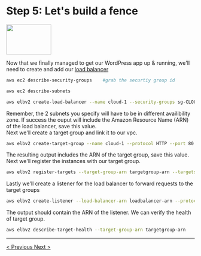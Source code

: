 <h1>Step 5: Let's build a fence</h1>

<img src="https://i.imgur.com/c4kfrzQ.jpeg" align="center" width="120px" height="80px" />

<p>
Now that we finally managed to get our WordPress app up & running, we'll need to create and add our <a href="">load balancer</a>
</p>

```bash
aws ec2 describe-security-groups 	#grab the securtiy group id

aws ec2 describe-subnets

aws elbv2 create-load-balancer --name cloud-1 --security-groups sg-CLOUD-1SGID --subnets subnet-b7d581c0 subnet-8360a9e7
```

<p>
Remember, the 2 subnets you specify will have to be in different availibility zone. If success the ouput will include the Amazon Resource Name (ARN) of the load balancer, save this value.
<br />
Next we'll create a target group and link it to our vpc.
</p>

```bash
aws elbv2 create-target-group --name cloud-1 --protocol HTTP --port 80 --vpc-id vpc-0598c7d356EXAMPLE
```

<p>
The resulting output includes the ARN of the target group, save this value.
<br />
Next we'll register the instances with our target group.
</p>

```bash
aws elbv2 register-targets --target-group-arn targetgroup-arn --targets Id=i-cloud-1-instance1234567890abcdef0 Id=i-cloud-1-db-instance1234567890abcdef0
```

<p>
Lastly we'll create a listener for the load balancer to forward requests to the target groups
</p>

```bash
aws elbv2 create-listener --load-balancer-arn loadbalancer-arn --protocol HTTP --port 80 --default-actions Type=forward,TargetGroupArn=targetgroup-arn
```

<p>
The output should contain the ARN of the listener. We can verify the health of target group. 
</p>

```bash
aws elbv2 describe-target-health --target-group-arn targetgroup-arn
```

<hr />
<a href="wordpress.md">
&lt; Previous
</a>

<a href="auto_scaling.md" align="right">
Next &gt;
</a>